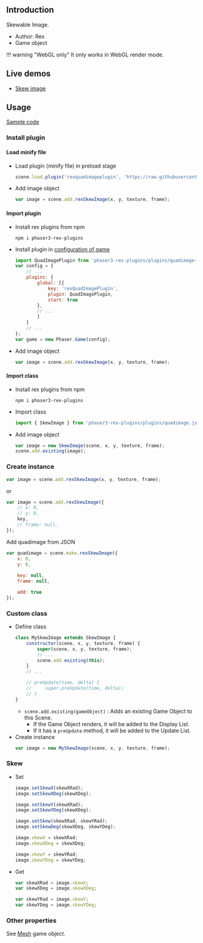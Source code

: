 ## Introduction

Skewable Image.

- Author: Rex
- Game object

!!! warning "WebGL only"
    It only works in WebGL render mode.

## Live demos

- [Skew image](https://codepen.io/rexrainbow/pen/YzejpBy)

## Usage

[Sample code](https://github.com/rexrainbow/phaser3-rex-notes/tree/master/examples/skew-image)

### Install plugin

#### Load minify file

- Load plugin (minify file) in preload stage
    ```javascript
    scene.load.plugin('rexquadimageplugin', 'https://raw.githubusercontent.com/rexrainbow/phaser3-rex-notes/master/dist/rexquadimageplugin.min.js', true);
    ```
- Add image object
    ```javascript
    var image = scene.add.rexSkewImage(x, y, texture, frame);
    ```

#### Import plugin

- Install rex plugins from npm
    ```
    npm i phaser3-rex-plugins
    ```
- Install plugin in [configuration of game](game.md#configuration)
    ```javascript
    import QuadImagePlugin from 'phaser3-rex-plugins/plugins/quadimage-plugin.js';
    var config = {
        // ...
        plugins: {
            global: [{
                key: 'rexQuadImagePlugin',
                plugin: QuadImagePlugin,
                start: true
            },
            // ...
            ]
        }
        // ...
    };
    var game = new Phaser.Game(config);
    ```
- Add image object
    ```javascript
    var image = scene.add.rexSkewImage(x, y, texture, frame);
    ```

#### Import class

- Install rex plugins from npm
    ```
    npm i phaser3-rex-plugins
    ```
- Import class
    ```javascript
    import { SkewImage } from 'phaser3-rex-plugins/plugins/quadimage.js';
    ```
- Add image object
    ```javascript    
    var image = new SkewImage(scene, x, y, texture, frame);
    scene.add.existing(image);
    ```

### Create instance

```javascript
var image = scene.add.rexSkewImage(x, y, texture, frame);
```

or 

```javascript
var image = scene.add.rexSkewImage({
    // x: 0,
    // y: 0,
    key,
    // frame: null,
});
```

Add quadimage from JSON

```javascript
var quadimage = scene.make.rexSkewImage({
    x: 0,
    y: 0,
    
    key: null,
    frame: null,

    add: true
});
```

### Custom class

- Define class
    ```javascript
    class MySkewImage extends SkewImage {
        constructor(scene, x, y, texture, frame) {
            super(scene, x, y, texture, frame);
            // ...
            scene.add.existing(this);
        }
        // ...

        // preUpdate(time, delta) {
        //     super.preUpdate(time, delta);
        // }
    }
    ```
    - `scene.add.existing(gameObject)` : Adds an existing Game Object to this Scene.
        - If the Game Object renders, it will be added to the Display List.
        - If it has a `preUpdate` method, it will be added to the Update List.
- Create instance
    ```javascript
    var image = new MySkewImage(scene, x, y, texture, frame);
    ```

### Skew

- Set
    ```javascript
    image.setSkewX(skewXRad);
    image.setSkewXDeg(skewXDeg);
    ```
    ```javascript
    image.setSkewY(skewXRad);
    image.setSkewYDeg(skewXDeg);
    ```
    ```javascript
    image.setSkew(skewXRad, skewYRad);
    image.setSkewDeg(skewXDeg, skewYDeg);
    ```
    ```javascript
    image.skewX = skewXRad;
    image.skewXDeg = skewXDeg;
    ```
    ```javascript
    image.skewY = skewYRad;
    image.skewYDeg = skewYDeg;
    ```
- Get
    ```javascript
    var skewXRad = image.skewX;
    var skewXDeg = image.skewXDeg;
    ```
    ```javascript
    var skewYRad = image.skewY;
    var skewYDeg = image.skewYDeg;
    ```

### Other properties

See [Mesh](mesh.md) game object.